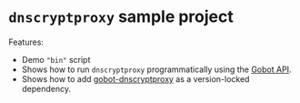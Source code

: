 # `dnscryptproxy` sample project

Features:

- Demo `"bin"` script
- Shows how to run `dnscryptproxy` programmatically using the [Gobot API](https://github.com/benallfree/gobot/tree/v1.0.0-alpha.31/docs/readme.md).
- Shows how to add [gobot-dnscryptproxy](https://www.npmjs.com/package/gobot-dnscryptproxy) as a version-locked dependency.
